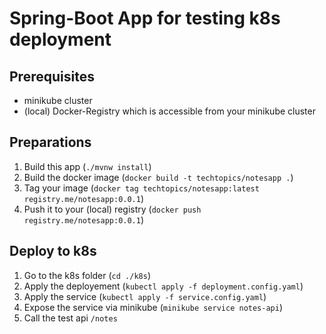 # Spring-Boot App for testing k8s deployment

## Prerequisites

* minikube cluster
* (local) Docker-Registry which is accessible from your minikube cluster

## Preparations

1. Build this app (``./mvnw install``)
1. Build the docker image (``docker build -t techtopics/notesapp .``)
1.  Tag your image (``docker tag techtopics/notesapp:latest registry.me/notesapp:0.0.1``)
1. Push it to your (local) registry (``docker push registry.me/notesapp:0.0.1``)


## Deploy to k8s
1. Go to the k8s folder (``cd ./k8s``)
1. Apply the deployement  (`kubectl apply -f deployment.config.yaml`)
1. Apply the service (``kubectl apply -f service.config.yaml``)
1. Expose the service via minikube (``minikube service notes-api``)
1. Call the test api `/notes`
